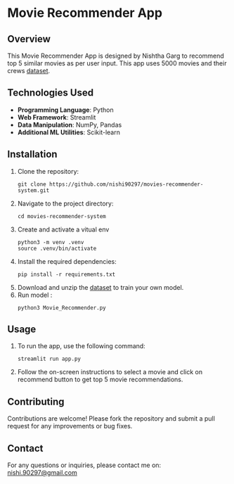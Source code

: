 # Movie Recommender App

## Overview
This Movie Recommender App is designed by Nishtha Garg to recommend top 5 similar movies as per user input. This app uses 5000 movies and their crews [dataset](https://www.kaggle.com/datasets/tmdb/tmdb-movie-metadata).

## Technologies Used
- **Programming Language**: Python
- **Web Framework**: Streamlit
- **Data Manipulation**: NumPy, Pandas
- **Additional ML Utilities**: Scikit-learn

## Installation
1. Clone the repository:
   ```
   git clone https://github.com/nishi90297/movies-recommender-system.git

2. Navigate to the project directory:
   ```
   cd movies-recommender-system
3. Create and activate a vitual env 
    ```
    python3 -m venv .venv
    source .venv/bin/activate
4. Install the required dependencies:
   ```
   pip install -r requirements.txt
5. Download and unzip the [dataset](https://www.kaggle.com/datasets/tmdb/tmdb-movie-metadata) to train your own model.
6. Run model : 
   ```
   python3 Movie_Recommender.py

## Usage
1. To run the app, use the following command:
   ```
   streamlit run app.py
2. Follow the on-screen instructions to select a movie and click on recommend button to get top 5 movie recommendations.

## Contributing
Contributions are welcome! Please fork the repository and submit a pull request for any improvements or bug fixes.


## Contact
For any questions or inquiries, please contact me on: nishi.90297@gmail.com
